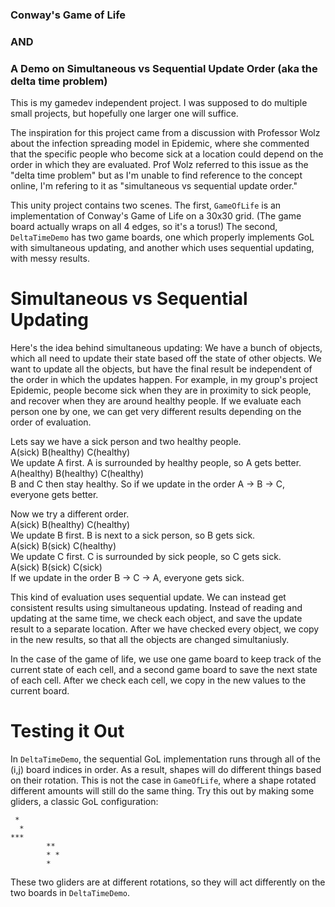 ### Conway's Game of Life
### AND
### A Demo on Simultaneous vs Sequential Update Order (aka the delta time problem)

This is my gamedev independent project. I was supposed to do multiple small
projects, but hopefully one larger one will suffice.

The inspiration for this project came from a discussion with Professor Wolz
about the infection spreading model in Epidemic, where she commented that the
specific people who become sick at a location could depend on the order in which
they are evaluated. Prof Wolz referred to this issue as the "delta time problem"
but as I'm unable to find reference to the concept online, I'm refering to it
as "simultaneous vs sequential update order."

This unity project contains two scenes. The first, `GameOfLife` is an
implementation of Conway's Game of Life on a 30x30 grid. (The game board 
actually wraps on all 4 edges, so it's a torus!) The second, `DeltaTimeDemo`
has two game boards, one which properly implements GoL with simultaneous
updating, and another which uses sequential updating, with messy results.

# Simultaneous vs Sequential Updating

Here's the idea behind simultaneous updating: We have a bunch of objects, which
all need to update their state based off the state of other objects. We want to
update all the objects, but have the final result be independent of the order
in which the updates happen. For example, in my group's project Epidemic, people
become sick when they are in proximity to sick people, and recover when they are
around healthy people. If we evaluate each person one by one, we can get very 
different results depending on the order of evaluation.

Lets say we have a sick person and two healthy people.  
A(sick)       B(healthy)     C(healthy)  
We update A first. A is surrounded by healthy people, so A gets better.  
A(healthy)    B(healthy)     C(healthy)  
B and C then stay healthy. So if we update in the order A -> B -> C, everyone 
gets better.

Now we try a different order.  
A(sick)    B(healthy)     C(healthy)  
We update B first. B is next to a sick person, so B gets sick.  
A(sick)    B(sick)        C(healthy)  
We update C first. C is surrounded by sick people, so C gets sick.  
A(sick)    B(sick)        C(sick)  
If we update in the order B -> C -> A, everyone gets sick.  

This kind of evaluation uses sequential update. We can instead get consistent 
results using simultaneous updating. Instead of reading and updating at the same
time, we check each object, and save the update result to a separate location.
After we have checked every object, we copy in the new results, so that all the
objects are changed simultaniusly.

In the case of the game of life, we use one game board to keep track of the
current state of each cell, and a second game board to save the next state of
each cell. After we check each cell, we copy in the new values to the current
board.

# Testing it Out

In `DeltaTimeDemo`, the sequential GoL implementation runs through all of the
(i,j) board indices in order. As a result, shapes will do different things based
on their rotation. This is not the case in `GameOfLife`, where a shape rotated
different amounts will still do the same thing. Try this out by making some
gliders, a classic GoL configuration:

```
 *
  *
***
        **
        * *
        *
``` 
These two gliders are at different rotations, so they will act differently
on the two boards in `DeltaTimeDemo`.
